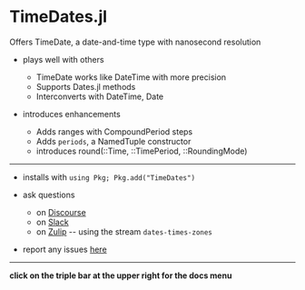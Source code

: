 # TimeDates.jl

Offers TimeDate, a date-and-time type with nanosecond resolution

* plays well with others
    * TimeDate works like DateTime with more precision
    * Supports Dates.jl methods
    * Interconverts with DateTime, Date

* introduces enhancements
    * Adds ranges with CompoundPeriod steps
    * Adds `periods`, a NamedTuple constructor
    * introduces round(::Time, ::TimePeriod, ::RoundingMode)

----

- installs with  `using Pkg; Pkg.add("TimeDates")`

- ask questions
  - on [Discourse](https://discourse.julialang.org/latest)
  - on [Slack](https://app.slack.com/client/T68168MUP)
  - on [Zulip](https://julialang.zulipchat.com/#narrow/stream/321834-dates-times-zones) -- using the stream `dates-times-zones`
  
- report any issues [here](https://github.com/JeffreySarnoff/TimeDates.jl/issues)

----

**click on the triple bar at the upper right for the docs menu**

